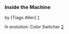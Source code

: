 ### Inside the Machine 
by [Tiago Allen] [1]

In evolution: Color Switcher [2]

[1]: tiago@aef.com
[2]: tiagonono@gmail.com